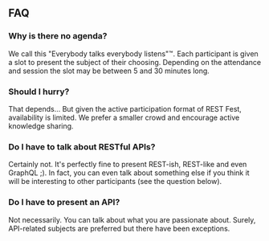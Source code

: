 ## FAQ

### Why is there no agenda?

We call this "Everybody talks everybody listens"™️.
Each participant is given a slot to present the subject of their choosing. 
Depending on the attendance and session the slot may be between 5 and 30 minutes long.
   
### Should I hurry?

That depends... But given the active participation format of REST Fest, availability
is limited. We prefer a smaller crowd and encourage active knowledge sharing.
   
### Do I have to talk about RESTful APIs?

Certainly not. It's perfectly fine to present REST-ish, REST-like and even GraphQL ;). 
In fact, you can even talk about something else if you think it will be interesting to 
other participants (see the question below). 

### Do I have to present an API?

Not necessarily. You can talk about what you are passionate about. Surely, API-related
subjects are preferred but there have been exceptions.
